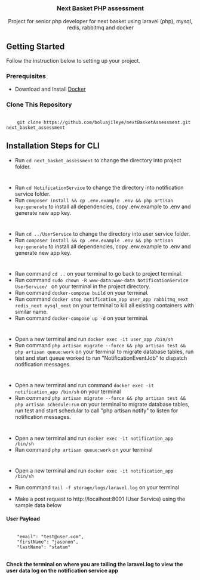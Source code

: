 <div align="left">
  <h3 align="center">Next Basket PHP assessment</h3>

  <p align="center">
    Project for senior php developer for next basket using laravel (php), mysql, redis, rabbitmq and docker
    <br />
  </p>

## Getting Started

Follow the instruction below to setting up your project.

### Prerequisites

- Download and Install [Docker](https://docs.docker.com/engine/install/)

### Clone This Repository

<code>
    git clone https://github.com/boluajileye/nextBasketAssessment.git next_basket_assessment
</code>

## Installation Steps for CLI

- Run `cd next_basket_assessment` to change the directory into project folder.

#

- Run `cd NotificationService` to change the directory into notification service folder.
- Run `composer install && cp .env.example .env && php artisan key:generate` to install all dependencies, copy .env.example to .env and generate new app key.

#

- Run `cd ../UserService` to change the directory into user service folder.
- Run `composer install && cp .env.example .env && php artisan key:generate` to install all dependencies, copy .env.example to .env and generate new app key.

#

- Run command `cd ..` on your terminal to go back to project terminal.
- Run command `sudo chown -R www-data:www-data NotificationService UserService/ ` on your terminal in the project directory.
- Run command `docker-compose build` on your terminal.
- Run command `docker stop notification_app user_app rabbitmq_next redis_next mysql_next` on your terminal to kill all existing containers with similar name.
- Run command `docker-compose up -d` on your terminal.

#

- Open a new terminal and run `docker exec -it user_app /bin/sh`
- Run command `php artisan migrate --force && php artisan test && php artisan queue:work` on your terminal to migrate database tables, run test and start queue worked to run "NotificationEventJob" to dispatch notification messages.

#

- Open a new terminal and run command `docker exec -it notification_app /bin/sh` on your terminal
- Run command `php artisan migrate --force && php artisan test && php artisan schedule:run` on your terminal to migrate database tables, run test and start schedular to call "php artisan notify" to listen for notification messages.

#

- Open a new terminal and run `docker exec -it notification_app /bin/sh`
- Run command `php artisan queue:work` on your terminal

#

- Open a new terminal and run `docker exec -it notification_app /bin/sh`
- Run command `tail -f storage/logs/laravel.log` on your terminal

- Make a post request to http://localhost:8001 (User Service) using the sample data below

#### User Payload

<pre>
<code>
    "email": "test@user.com",
    "firstName": "jasonon",
    "lastName": "statam"
</code>
</pre>

**Check the terminal on where you are tailing the laravel.log to view the user data log on the notification service app**
